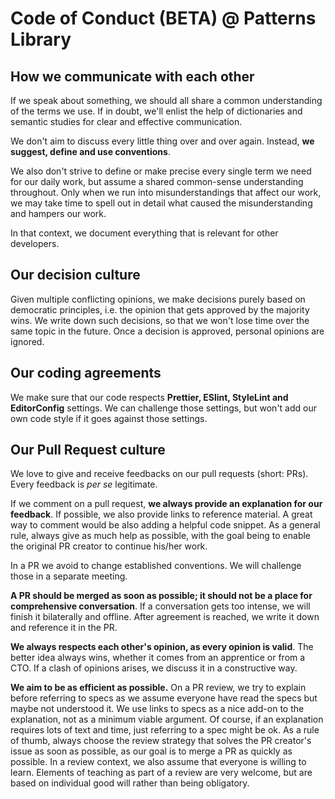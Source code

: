 # Code of Conduct (BETA) @ Patterns Library

## How we communicate with each other
If we speak about something, we should all share a common understanding of the terms we use. If in doubt, we'll enlist the help of dictionaries and semantic studies for clear and effective communication.

We don't aim to discuss every little thing over and over again. Instead, **we suggest, define and use conventions**.

We also don't strive to define or make precise every single term we need for our daily work, but assume a shared common-sense understanding throughout. Only when we run into misunderstandings that affect our work, we may take time to spell out in detail what caused the misunderstanding and hampers our work.

In that context, we document everything that is relevant for other developers.

## Our decision culture
Given multiple conflicting opinions, we make decisions purely based on democratic principles, i.e. the opinion that gets approved by the majority wins. We write down such decisions, so that we won't lose time over the same topic in the future. Once a decision is approved, personal opinions are ignored.

## Our coding agreements
We make sure that our code respects **Prettier, ESlint, StyleLint and EditorConfig** settings. We can challenge those settings, but won't add our own code style if it goes against those settings.

## Our Pull Request culture
We love to give and receive feedbacks on our pull requests (short: PRs). Every feedback is *per se* legitimate.

If we comment on a pull request, **we always provide an explanation for our feedback**. If possible, we also provide links to reference material. A great way to comment would be also adding a helpful code snippet. As a general rule, always give as much help as possible, with the goal being to enable the original PR creator to continue his/her work.

In a PR we avoid to change established conventions. We will challenge those in a separate meeting.

**A PR should be merged as soon as possible; it should not be a place for comprehensive conversation**. If a conversation gets too intense, we will finish it bilaterally and offline. After agreement is reached, we write it down and reference it in the PR.

**We always respects each other's opinion, as every opinion is valid**. The better idea always wins, whether it comes from an apprentice or from a CTO. If a clash of opinions arises, we discuss it in a constructive way.

**We aim to be as efficient as possible.** On a PR review, we try to explain before referring to specs as we assume everyone have read the specs but maybe not understood it. We use links to specs as a nice add-on to the explanation, not as a minimum viable argument. Of course, if an explanation requires lots of text and time, just referring to a spec might be ok. As a rule of thumb, always choose the review strategy that solves the PR creator's issue as soon as possible, as our goal is to merge a PR as quickly as possible. In a review context, we also assume that everyone is willing to learn. Elements of teaching as part of a review are very welcome, but are based on individual good will rather than being obligatory.
